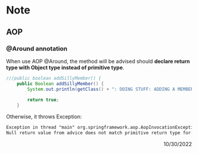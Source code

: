 # Note

## AOP

### @Around annotation

When use AOP @Around, the method will be advised should **declare return type with Object type instead of primitive type**.

```java
///public boolean addSillyMember() {
    public Boolean addSillyMember() {
        System.out.println(getClass() + ": DOING STUFF: ADDING A MEMBERSHIP ACCOUNT");
        
        return true;
    }
```

Otherwise, it throws Exception:

```txt
Exception in thread "main" org.springframework.aop.AopInvocationException: 
Null return value from advice does not match primitive return type for: public boolean com.code...
```

<div style="text-align: right">10/30/2022</div>
<br>
